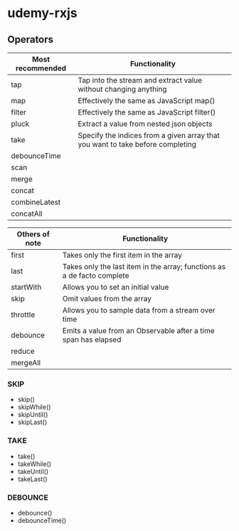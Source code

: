 # udemy-rxjs

## Operators

| Most recommended | Functionality                                                                  |
| ---------------- | ------------------------------------------------------------------------------ |
| tap              | Tap into the stream and extract value without changing anything                |
| map              | Effectively the same as JavaScript map()                                       |
| filter           | Effectively the same as JavaScript filter()                                    |
| pluck            | Extract a value from nested json objects                                       |
| take             | Specify the indices from a given array that you want to take before completing |
| debounceTime     |                                                                                |
| scan             |                                                                                |
| merge            |                                                                                |
| concat           |                                                                                |
| combineLatest    |                                                                                |
| concatAll        |                                                                                |

| Others of note | Functionality                                                           |
| -------------- | ----------------------------------------------------------------------- |
| first          | Takes only the first item in the array                                  |
| last           | Takes only the last item in the array; functions as a de facto complete |
| startWith      | Allows you to set an initial value                                      |
| skip           | Omit values from the array                                              |
| throttle       | Allows you to sample data from a stream over time                       |
| debounce       | Emits a value from an Observable after a time span has elapsed          |
| reduce         |                                                                         |
| mergeAll       |                                                                         |

### SKIP

-   skip()
-   skipWhile()
-   skipUntil()
-   skipLast()

### TAKE

-   take()
-   takeWhile()
-   takeUntil()
-   takeLast()

### DEBOUNCE

-   debounce()
-   debounceTime()

